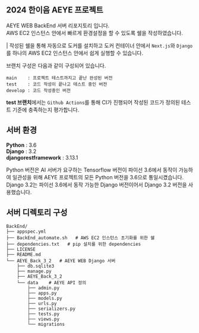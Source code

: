 ## 2024 한이음 AEYE 프로젝트
AEYE WEB BackEnd 서버 리포지토리 입니다.  
AWS EC2 인스턴스 안에서 빠르게 환경설정을 할 수 있도록 쉘을 작성하였습니다.  

| 작성된 쉘을 통해 자동으로 도커를 설치하고 도커 컨테이너 안에서 `Next.js`와 `Django`를 하나의 AWS EC2 인스턴스 안에서 쉽게 실행할 수 있습니다.  

브랜치 구성은 다음과 같이 구성되어 있습니다.  
```
main    : 프로젝트 테스트까지고 끝난 완성된 버전
test    : 코드 작성이 끝나고 테스트 중인 버전
develop : 코드 작성중인 버전 
```

**test 브랜치**에서는 `Github Actions`를 통해 CI가 진행되어 작성된 코드가 정의된 테스트 기준에 충족하는지 평가합니다.  



## 서버 환경
**Python** : 3.6  
**Django** : 3.2  
**djangorestframework** : 3.13.1  

Python 버전은 AI 서버가 요구하는 Tensorflow 버전이 파이선 3.6에서 동작이 가능하여 일관성을 위해 AEYE 프로젝트의 모든 Python 버전을 3.6으로 통일시켰습니다. Django 3.2는 파이선 3.6에서 동작 가능한 Django 버전이어서 Django 3.2 버전을 사용했습니다.  
 

## 서버 디렉토리 구성

```
BackEnd/ 
├── appspec.yml
├── BackEnd_automate.sh   # AWS EC2 인스턴스 초기화를 위한 쉘
├── dependencies.txt   # pip 설치를 위한 dependencies
├── LICENSE
├── README.md
└── AEYE_Back_3_2   # AEYE WEB Django 서버
    ├── db.sqlite3
    ├── manage.py
    ├── AEYE_Back_3_2
    └── data    # AEYE API 정의
        ├── admin.py
        ├── apps.py
        ├── models.py
        ├── urls.py
        ├── serializers.py
        ├── tests.py
        ├── views.py
        └── migrations
```
